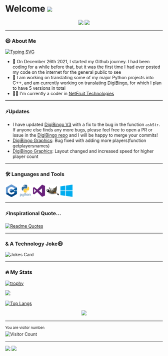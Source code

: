 <div id="header">
  <h1>
    Welcome
    <img src="https://media.giphy.com/media/hvRJCLFzcasrR4ia7z/giphy.gif" width="30px"/>
</div> 
<div align="center">
  <img src="https://media.giphy.com/media/xT9IgzoKnwFNmISR8I/giphy.gif" height="300"/>
  <img src="https://media.giphy.com/media/VTtANKl0beDFQRLDTh/giphy.gif" height="300"/>
</div>
 
  ---
  
### 😄 About Me 
  [![Typing SVG](https://readme-typing-svg.demolab.com?font=Fira+Code&duration=4096&pause=24&width=435&color=10FF50&background=00000000&vCenter=true&width=435&lines=Keen+Python+and+C%2B%2B+Developer;Full-Stack+Developer;1+year+of+coding+experience)](https://git.io/typing-svg)
- 🎇 On December 26th 2021, I started my Github journey. I had been coding for a while before that, but it was the first time I had ever posted my code on the internet for the general public to see
- 🔭 I am working on translating some of my major Python projects into C++, and am currently working on translating [DigiBingo](https://github.com/ShashCode2348/DigiBingo), for which I plan to have 5 versions in total
- 👨‍💻 I'm currently a coder in [NetFruit Technologies](https://github.com/NetFruit-Technologies)
  
 ---
### ⚡Updates
- I have updated [DigiBingo V3](https://github.com/ShashCode2348/DigiBingo/blob/main/C%2B%2B/DigiBingo%20V3) with a fix to the bug in the function `askStr`. If anyone else finds any more bugs, please feel free to open a PR or issue in the [DigiBingo repo](https://github.com/ShashCode2348/DigiBingo) and I will be happy to merge your commits!
- [DigiBingo Graphics](https://github.com/ShashCode2348/DigiBingo/blob/main/Python/DigiBingoGraphics.py): Bug fixed with adding more players(function getplayersnames)
- [DigiBingo Graphics](https://github.com/ShashCode2348/DigiBingo/blob/main/Python/DigiBingoGraphics.py): Layout changed and increased speed for higher player count

---

### :hammer_and_wrench: Languages and Tools
  <div>
    <img src="https://github.com/devicons/devicon/blob/master/icons/cplusplus/cplusplus-original.svg" height=40/>
    <img src="https://github.com/devicons/devicon/blob/master/icons/python/python-original-wordmark.svg" height=40/>
    <img src="https://github.com/devicons/devicon/blob/master/icons/visualstudio/visualstudio-plain.svg" height=40/>
    <img src="https://github.com/devicons/devicon/blob/master/icons/gimp/gimp-original.svg" height=40/>
    <img src="https://github.com/devicons/devicon/blob/master/icons/windows8/windows8-original.svg" bg="white" height=40/>
  </div>
  
   ---
	
### ⚡Inspirational Quote...
  [![Readme Quotes](https://quotes-github-readme.vercel.app/api?type=horizontal&theme=catppuccin)](https://github.com/piyushsuthar/github-readme-quotes) 
  
---
	
### & A Technology Joke😆
![Jokes Card](https://readme-jokes.vercel.app/api?bgColor=%23000000&qColor=%23FFFF00&aColor=%2300FF00&borderColor=%236950A1)
	
  ---
  
  ### 🔥 My Stats
  [![trophy](https://github-profile-trophy.vercel.app/?username=ShashCode2348&theme=algolia&column=6)](https://github.com/ryo-ma/github-profile-trophy)
	
<p>
  <img src="http://github-readme-streak-stats.herokuapp.com?user=ShashCode2348&theme=dark&background=000000"/>
</p>
	
[![Top Langs](https://github-readme-stats.vercel.app/api/top-langs/?username=ShashCode2348&layout=compact&theme=vision-friendly-dark)](https://github.com/anuraghazra/github-readme-stats)
  <p align="center">
	<a href="https://profile.codersrank.io/user/ShashCode2348#Tech%20Skills">
		<img width="900em" src="https://cr-skills-chart-widget.azurewebsites.net/api/api?username=ShashCode2348&padding=15&labels=true&legend=true&tooltip=true&max-labels=36&branding=false&skills=C,C%23,C%2B%2B,CSS,HTML,Java,JavaScript,Jupyter%20Notebook,PHP,Python,R,Ruby,Rust,SCSS,SQL,Scala,Shell,TSQL,TypeScript,Vue&show-other-skills=true&bg=lightblue">
	</a>
  

<!---
ShashCode2348/ShashCode2348 is a ✨ special ✨ repository because its `README.md` (this file) appears on your GitHub profile.
You can click the Preview link to take a look at your changes.
--->
  
  ---

<sup>You are visitor number:</sup><br />![Visitor Count](https://profile-counter.glitch.me/ShashCode2348/count.svg)
  
</p>

---

<div>
  <img src="https://media.giphy.com/media/l8G8sdTRURRBANPpPR/giphy.gif"/>
  <img src="https://media.giphy.com/media/0fz5uNPHnoVHLEhAW2/giphy.gif"/>
</div>
